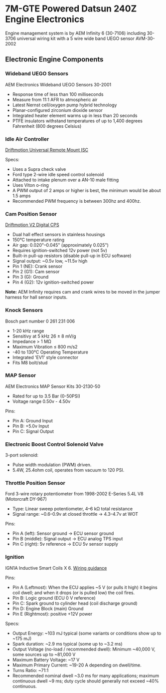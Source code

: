 # 7M-GTE Powered Datsun 240Z Engine Electronics

Engine management system is by AEM Infinity 6 (30-7106) including 30-3706 universal wiring kit with a 5 wire wide band UEGO sensor AVM-30-2002

## Electronic Engine Components

### Wideband UEGO Sensors

AEM Electronics Wideband UEGO Sensors 30-2001

* Response time of less than 100 milliseconds
* Measure from 11:1 AFR to atmospheric air
* Latest Nernst cell/oxygen pump hybrid technology
* Planar-configured zirconium dioxide sensor
* Integrated heater element warms up in less than 20 seconds
* PTFE insulators withstand temperatures of up to 1,400 degrees Fahrenheit (800 degrees Celsius)

### Idle Air Controller

[Driftmotion Universal Remote Mount ISC](https://www.driftmotion.com/Driftmotion-Universal-Remote-Mount-ISC-p/dm3328.htm)

Specs:
* Uses a Supra check valve
* Ford type 2-wire idle speed control solenoid
* Attached to intake plenum over a AN-10 male fitting
* Uses Viton o-ring
* A PWM output of 2 amps or higher is best, the minimum would be about 1.5 amps
* Recommended PWM frequency is between 300hz and 400hz.

### Cam Position Sensor

[Driftmotion V2 Digital CPS](https://www.driftmotion.com/Driftmotion-Digital-CPS-Upgrade-for-7M-GTE-p/dm3528.htm)

* Dual hall effect sensors in stainless housings
* 150°C temperature rating
* Air gap: 0.020"–0.045" (approximately 0.025")
* Requires ignition-switched 12v power (not 5v)
* Built-in pull-up resistors (disable pull-up in ECU software)
* Signal output: ~0.5v low, ~11.5v high
* Pin 1 (NE): Crank sensor
* Pin 2 (G1): Cam sensor
* Pin 3 (G): Ground
* Pin 4 (G2): 12v ignition-switched power

**Note:** AEM Infinity requires cam and crank wires to be moved in the jumper harness for hall sensor inputs.

### Knock Sensors

Bosch part number 0 261 231 006

* 1-20 kHz range
* Sensitivy at 5 kHz 26 ± 8 mV/g
* Impedance > 1 MΩ
* Maximum Vibration ≤ 800 m/s2
* -40 to 130°C Operating Temperature
* Integrated 'EV1' style connector
* Fits M8 bolt/stud

### MAP Sensor

AEM Electronics MAP Sensor Kits 30-2130-50
* Rated for up to 3.5 Bar (0-50PSI)
* Voltage range 0.50v - 4.50v

Pins:
* Pin A: Ground Input
* Pin B: +5.0v Input
* Pin C: Signal Output


### Electronic Boost Control Solenoid Valve

3-port solenoid:
* Pulse width modulation (PWM) driven.
* 5.4W, 25.4ohm coil, operates from vacuum to 120 PSI.


### Throttle Position Sensor

Ford 3-wire rotary potentiometer from 1998-2002 E-Series 5.4L V8 (Motorcraft DY-967)

* Type: Linear sweep potentiometer, 4–6 kΩ total resistance
* Signal range: ~0.6–0.9v at closed throttle → 4.3–4.7v at WOT

Pins:
* Pin A (left): Sensor ground → ECU sensor ground
* Pin B (middle): Signal output → ECU analog TPS input
* Pin C (right): 5v reference → ECU 5v sensor supply

### Ignition

IGN1A Inductive Smart Coils X 6. [Wiring guidance](./ignition/README.md)

Pins:
* Pin A (Leftmost): When the ECU applies ~5 V (or pulls it high) it begins coil dwell; and when it drops (or is pulled low) the coil fires.
* Pin B: Logic ground (ECU 0 V reference)
* Pin C: Spark ground to cylinder head (coil discharge ground)
* Pin D: Engine Block (main) Ground
* Pin E (Rightmost): positive +12V power

Specs:
* Output Energy: ~103 mJ typical (some variants or conditions show up to ~175 mJ) 
* Spark duration: ~2.9 ms typical (some up to ~3.2 ms) 
* Output Voltage (no-load / recommended dwell): Minimum ~40,000 V, some sources up to ~81,000 V 
* Maximum Battery Voltage: ~17 V 
* Maximum Primary Current: ~19-20 A depending on dwell/time. 
* Turns Ratio: ~71:1 
* Recommended nominal dwell ~3.0 ms for many applications; maximum continuous dwell ~9 ms; duty cycle should generally not exceed ~40% continuous.